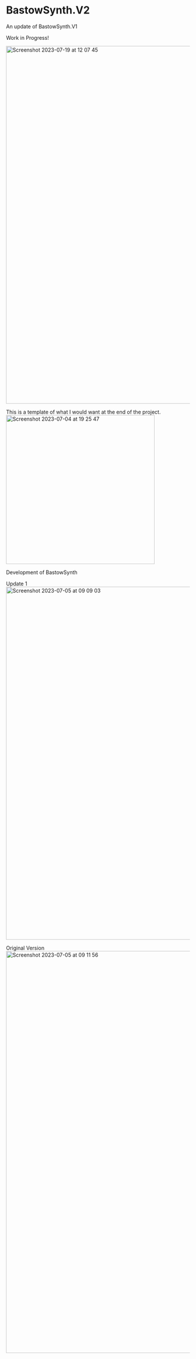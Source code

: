 # BastowSynth.V2
An update of BastowSynth.V1

Work in Progress!

<img width="977" alt="Screenshot 2023-07-19 at 12 07 45" src="https://github.com/Bastow2000/BastowSynth.V2/assets/77554338/97e9dc0b-e579-40e7-877e-4b0d75e9fd6f">


This is a template of what I would want at the end of the project.
<img width="407" alt="Screenshot 2023-07-04 at 19 25 47" src="https://github.com/Bastow2000/BastowSynth.V2/assets/77554338/16b060d5-b023-4650-b7b2-c40d44d65dd8">



Development of BastowSynth 

Update 1
<img width="964" alt="Screenshot 2023-07-05 at 09 09 03" src="https://github.com/Bastow2000/BastowSynth.V2/assets/77554338/a1973ddc-3ec9-450a-93a5-262a775d83ab">

Original Version
<img width="1098" alt="Screenshot 2023-07-05 at 09 11 56" src="https://github.com/Bastow2000/BastowSynth.V2/assets/77554338/339aa0c4-fac9-41cc-8885-57027f22f1f9">

